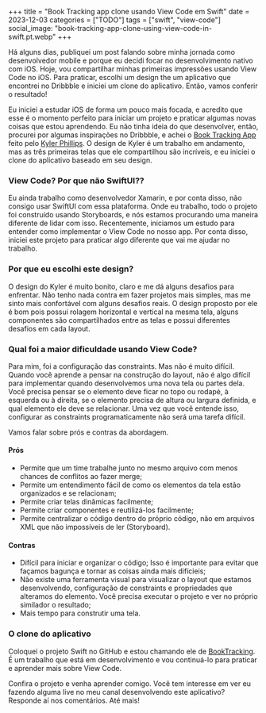 +++
title = "Book Tracking app clone usando View Code em Swift"
date = 2023-12-03
categories = ["TODO"]
tags = ["swift", "view-code"]
social_image: "book-tracking-app-clone-using-view-code-in-swift.pt.webp"
+++

<p class="intro"><span class="dropcap">H</span>á alguns dias, publiquei um post falando sobre minha jornada como desenvolvedor mobile e porque eu decidi focar no desenvolvimento nativo com iOS. Hoje, vou compartilhar minhas primeiras impressões usando View Code no iOS. Para praticar, escolhi um design the um aplicativo que encontrei no Dribbble e iniciei um clone do aplicativo. Então, vamos conferir o resultado!</p>

Eu iniciei a estudar iOS de forma um pouco mais focada, e acredito que esse é o momento perfeito para iniciar um projeto e praticar algumas novas coisas que estou aprendendo. Eu não tinha ideia do que desenvolver, então, procurei por algumas inspirações no Dribbble, e achei o [Book Tracking App][dribbble] feito pelo [Kyler Phillips][twitter-kyler]. O design de Kyler é um trabalho em andamento, mas as três primeiras telas que ele compartilhou são incríveis, e eu iniciei o clone do aplicativo baseado em seu design.

### View Code? Por que não SwiftUI??

Eu ainda trabalho como desenvolvedor Xamarin, e por conta disso, não consigo usar SwiftUI com essa plataforma. Onde eu trabalho, todo o projeto foi construído usando Storyboards, e nós estamos procurando uma maneira diferente de lidar com isso. Recentemente, iniciamos um estudo para entender como implementar o View Code no nosso app. Por conta disso, iniciei este projeto para praticar algo diferente que vai me ajudar no trabalho.

### Por que eu escolhi este design?

O design do Kyler é muito bonito, claro e me dá alguns desafios para enfrentar. Não tenho nada contra em fazer projetos mais simples, mas me sinto mais confortável com alguns desafios reais. O design proposto por ele é bom pois possui rolagem horizontal e vertical na mesma tela, alguns componentes são compartilhados entre as telas e possui diferentes desafios em cada layout.

### Qual foi a maior dificuldade usando View Code?

Para mim, foi a configuração das constraints. Mas não é muito difícil. Quando você aprende a pensar na construção do layout, não é algo difícil para implementar quando desenvolvemos uma nova tela ou partes dela. Você precisa pensar se o elemento deve ficar no topo ou rodapé, à esquerda ou à direita, se o elemento precisa de altura ou largura definida, e qual elemento ele deve se relacionar. Uma vez que você entende isso, configurar as constraints programaticamente não será uma tarefa difícil.

Vamos falar sobre prós e contras da abordagem.

#### Prós
- Permite que um time trabalhe junto no mesmo arquivo com menos chances de conflitos ao fazer merge;
- Permite um entendimento fácil de como os elementos da tela estão organizados e se relacionam;
- Permite criar telas dinâmicas facilmente;
- Permite criar componentes e reutilizá-los facilmente;
- Permite centralizar o código dentro do próprio código, não em arquivos XML que não impossíveis de ler (Storyboard).

#### Contras
- Difícil para iniciar e organizar o código; Isso é importante para evitar que façamos bagunça e tornar as coisas ainda mais difícieis;
- Não existe uma ferramenta visual para visualizar o layout que estamos desenvolvendo, configuração de constraints e propriedades que alteramos do elemento. Você precisa executar o projeto e ver no próprio similador o resultado;
- Mais tempo para construtir uma tela.

### O clone do aplicativo

Coloquei o projeto Swift no GitHub e estou chamando ele de [BookTracking][github]. É um trabalho que está em desenvolvimento e vou continuá-lo para praticar e aprender mais sobre View Code.

Confira o projeto e venha aprender comigo. Você tem interesse em ver eu fazendo alguma live no meu canal desenvolvendo este aplicativo? Responde aí nos comentários. Até mais!

[github]:        https://github.com/ionixjunior/BookTracking/
[dribbble]:      https://dribbble.com/shots/6038744-Book-Tracking-App-WIP
[twitter-kyler]: https://twitter.com/kylerjphillips